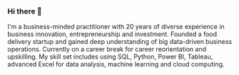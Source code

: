 ### Hi there 👋
I'm a business-minded practitioner with 20 years of diverse experience in business innovation, entrepreneurship and investment. Founded a food delivery startup and gained deep understanding of big data-driven business operations. Currently on a career break for career reorientation and upskilling. My skill set includes using SQL, Python, Power BI, Tableau, advanced Excel for data analysis, machine learning and cloud computing.


<!--
**xufeishao/xufeishao** is a ✨ _special_ ✨ repository because its `README.md` (this file) appears on your GitHub profile.

Here are some ideas to get you started:

- 🔭 I’m currently working on ...
- 🌱 I’m currently learning ...
- 👯 I’m looking to collaborate on ...
- 🤔 I’m looking for help with ...
- 💬 Ask me about ...
- 📫 How to reach me: ...
- 😄 Pronouns: ...
- ⚡ Fun fact: ...
-->

